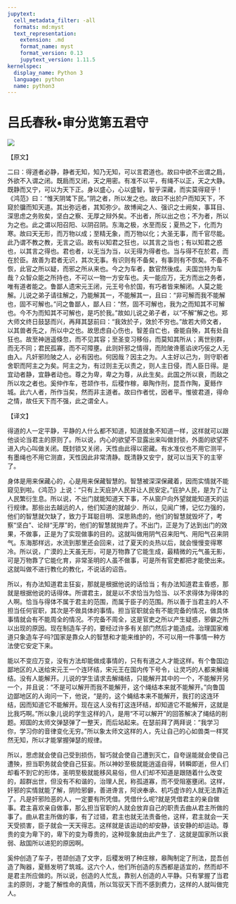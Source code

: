 ```yaml
---
jupytext:
  cell_metadata_filter: -all
  formats: md:myst
  text_representation:
    extension: .md
    format_name: myst
    format_version: 0.13
    jupytext_version: 1.11.5
kernelspec:
  display_name: Python 3
  language: python
  name: python3
---
```

# 吕氏春秋&#8226;审分览第五君守

![](image/cover.jpg)

【原文】

二曰：得道者必静，静者无知，知乃无知，可以言君道也。故曰中欲不出谓之扃，外欲不入谓之闭。既扃而又闭，天之用密。有准不以平，有绳不以正，天之大静。既静而又宁，可以为天下正。身以盛心，心以盛智，智乎深藏，而实莫得窥乎！《鸿范》曰：“惟天阴骘下民。”阴之者，所以发之也。故曰不出於户而知天下，不窥於牖而知天道。其出弥远者，其知弥少。故博闻之人、强识之士阙矣，事耳目、深思虑之务败矣，坚白之察、无厚之辩外矣。不出者，所以出之也；不为者，所以为之也。此之谓以阳召阳、以阴召阴。东海之极，水至而反；夏热之下，化而为寒。故曰天无形，而万物以成；至精无象，而万物以化；大圣无事，而千官尽能。此乃谓不教之教，无言之诏。故有以知君之狂也，以其言之当也；有以知君之惑也，以其言之得也。君也者，以无当为当，以无得为得者也。当与得不在於君，而在於臣。故善为君者无识，其次无事。有识则有不备矣，有事则有不恢矣。不备不恢，此官之所以疑，而邪之所从来也。今之为车者，数官然後成。夫国岂特为车哉？众智众能之所持也，不可以一物一方安车也。夫一能应万，无方而出之务者，唯有道者能之。鲁鄙人遗宋元王闭，元王号令於国，有巧者皆来解闭。人莫之能解。儿说之弟子请往解之，乃能解其一，不能解其一，且曰：“非可解而我不能解也，固不可解也。”问之鲁鄙人，鄙人曰：“然，固不可解也，我为之而知其不可解也。今不为而知其不可解也，是巧於我。”故如儿说之弟子者，以“不解”解之也。郑大师文终日鼓瑟而兴，再拜其瑟前曰：“我效於子，效於不穷也。”故若大师文者，以其兽者先之，所以中之也。故思虑自心伤也，智差自亡也，奋能自殃，其有处自狂也。故至神逍遥倏忽，而不见其容；至圣变习移俗，而莫知其所从；离世别群，而无不同；君民孤寡，而不可障壅。此则奸邪之情得，而险陂谗慝谄谀巧佞之人无由入。凡奸邪险陂之人，必有因也。何因哉？因主之为。人主好以己为，则守职者舍职而阿主之为矣。阿主之为，有过则主无以责之，则人主日侵，而人臣日得。是宜动者静，宜静者动也。尊之为卑，卑之为尊，从此生矣。此国之所以衰，而敌之所以攻之者也。奚仲作车，苍颉作书，后稷作稼，皋陶作刑，昆吾作陶，夏鲧作城。此六人者，所作当矣，然而非主道者。故曰作者忧，因者平。惟彼君道，得命之情，故任天下而不强，此之谓全人。

【译文】

得道的人一定平静，平静的人什么都不知道，知道就象不知道一样，这样就可以跟他谈论当君主的原则了。所以说，内心的欲望不显露出来叫做封锁，外面的欲望不进入内心叫做关闭。既封锁又关闭，天性由此得以密藏。有水准仪也不用它测平，有墨绳也不用它测直，天性因此非常清静。既清静又安宁，就可以当天下的主宰了。

身体是用来保藏心的，心是用来保藏智慧的。智慧被深深保藏着，因而实情就不能窥见到啦。《鸿范》上说：“只有上天庇护人民并让人民安定。”庇护人民，是为了让人民繁衍生息。所以说，不出门就能知道天下事，不从窗户向外望就能知道天的运行规律。那些出去越远的人，他们知道的就越少．所以，见闻广博，记忆力强的，他们的智慧就欠缺了，致力于耳聪目明、深思熟虑的，他们的智慧就毁坏了，考察“坚白”、论辩“无厚”的，他们的智慧就抛弃了。不出门，正是为了达到出门的效果，不做事，正是为了实现做事的目的。这就叫做用阴气召来阳气、用阳气召来阴气。东海那样远，水流到那里还会回来，过了夏天的炎热以后，就会慢慢变得寒冷。所以说，广漠的上天虽无形，可是万物靠了它能生成，最精微的元气虽无影，可是万物靠了它能化育，非常圣明的人虽不做事，可是所有官吏都把才能使出来。这就叫做不进行教化的教化，不说话的诏告。

所以，有办法知道君主狂妄，那就是根据他说的话恰当；有办法知道君主昏惑，那就是根据他说的话得体。所谓君主，就是以不求恰当为恰当、以不求得体为得体的人啊。恰当与得体不属于君主的范围，而属于臣子的范围。所以善于当君主的人不担当任何官职，其次是不做具体的事情。担当官职就会有不能完备的情况，做具体事情就会有不能周全的情况。不完备不周全，这是官吏之所以产生疑惑，邪僻之所以出现的原因。现在制造车子的，要经过许多有关部门然后才能造成。治理国家难道只象造车子吗?国家是靠众人的智慧和才能来维护的，不可以用一件事情一种方法使它安定下来。

能以不变应万变，没有方法却能做成事情的，只有有道之人才能这样。有个鲁国边鄙地区的人送给宋元王一个连环结，宋元王在国内传下号令，让灵巧的人都来解绳结。没有人能解开。儿说的学生请求去解绳结，只能解开其中的一个，不能解开另一个，并且说：“不是可以解开而我不能解开，这个绳结本来就不能解开。”向鲁国边鄙地区的人询问一下，他说，“是的，这个蝇结本来不能解开，我打的这连环结，因而知道它不能解开。现在这人没有打这连环结，却知道它不能解开，这就是比我巧啊。”所以象儿说的学生这样的八，是用“不可以解开”的回答解决了绳结的削题。郑国的太师文弹瑟弹了一整天，而后站起来。在瑟前拜了两拜说：“我学习你，学习你的音律变化无穷。”所以象太师文这样的人，先让自己的心如兽类一样冥然无知，所以才能掌握弹瑟的规律。

所以，思虑就会使自己受到损伤，智巧就会使自己遭到灭亡，自夸逞能就会使自己遭殃，担当职务就会使自己狂妄。所以神妙至极就能逍遥自得，转瞬即逝，但人们却看不到它的形体，圣明至极就能移风易俗，但人们却不知道是跟随着什么改变的，超群出世，但没有不和谐的，治理人民，称孤道寡，而不受阻塞壅闭。这样，奸邪的实情就能了解，阴险邪僻，善进谗言，阿谀奉承、机巧虚诈的人就无法靠近了。凡是奸邪险恶的人，一定要有所凭借。凭借什么呢?就是凭借君主的亲自做事。君主喜欢亲自做事，那么担当官职的人就会放弃自己的职责去曲从君主所做的事了。曲从君主所做的事，有了过错，君主也就无法责备他，这样，君主就会一天天受损害，臣子就会一天天得志。这样就是该运动的却安静，该安静的却运动。尊贵的变为卑下的，卑下的变为尊贵的，这种现象就由此产生了．这就是国家所以衰弱、敌国所以进犯的原因啊。

奚仲创造了车子，苍颉创造了文字，后稷发明了种庄稼，皋陶制定了刑法，昆吾创造了陶器，夏鲧发明了筑城。这六个人，他们所创造的东西都是适宜的，然而却不是君主所应做的。所以说，创造的人忙乱，靠别人创造的人平静。只有掌握了当君主的原则，才能了解性命的真情，所以驾驭天下而不感到费力，这样的人就叫做完人。



